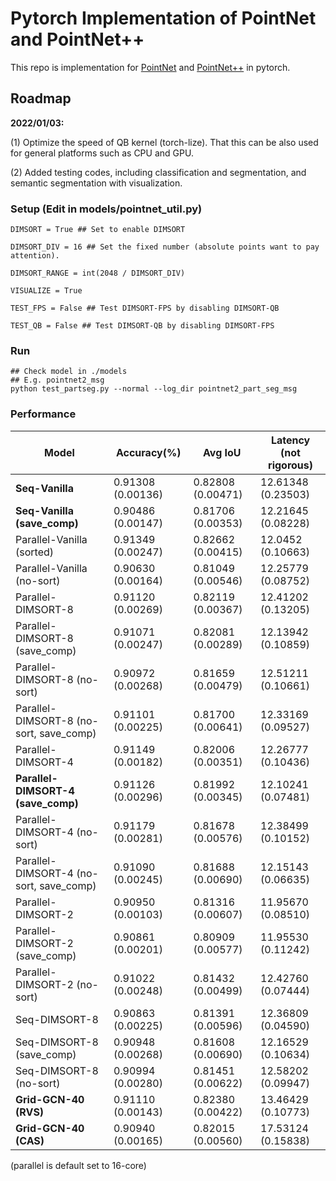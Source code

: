 # Pytorch Implementation of PointNet and PointNet++ 

This repo is implementation for [PointNet](http://openaccess.thecvf.com/content_cvpr_2017/papers/Qi_PointNet_Deep_Learning_CVPR_2017_paper.pdf) and [PointNet++](http://papers.nips.cc/paper/7095-pointnet-deep-hierarchical-feature-learning-on-point-sets-in-a-metric-space.pdf) in pytorch.

## Roadmap
**2022/01/03:**

(1) Optimize the speed of QB kernel (torch-lize). That this can be also used for general platforms such as CPU and GPU.

(2) Added testing codes, including classification and segmentation, and semantic segmentation with visualization. 

### Setup (Edit in models/pointnet_util.py)
```
DIMSORT = True ## Set to enable DIMSORT

DIMSORT_DIV = 16 ## Set the fixed number (absolute points want to pay attention).

DIMSORT_RANGE = int(2048 / DIMSORT_DIV)

VISUALIZE = True

TEST_FPS = False ## Test DIMSORT-FPS by disabling DIMSORT-QB

TEST_QB = False ## Test DIMSORT-QB by disabling DIMSORT-FPS
```

### Run
```
## Check model in ./models 
## E.g. pointnet2_msg
python test_partseg.py --normal --log_dir pointnet2_part_seg_msg
```

### Performance

| Model | Accuracy(%) | Avg IoU | Latency (not rigorous) |
|--|--|--|--|
|**Seq-Vanilla**|0.91308 (0.00136)|0.82808 (0.00471)|12.61348 (0.23503)|
|**Seq-Vanilla (save_comp)**|0.90486 (0.00147)|0.81706 (0.00353)|12.21645 (0.08228)|
|Parallel-Vanilla (sorted)|0.91349 (0.00247)|0.82662 (0.00415)|12.0452 (0.10663)|
|Parallel-Vanilla (no-sort)|0.90630 (0.00164)|0.81049 (0.00546)|12.25779 (0.08752)|
|Parallel-DIMSORT-8|0.91120 (0.00269)|0.82119 (0.00367)| 12.41202 (0.13205)|
|Parallel-DIMSORT-8 (save_comp)|0.91071 (0.00247) |0.82081 (0.00289)| 12.13942 (0.10859)|
|Parallel-DIMSORT-8 (no-sort)|0.90972 (0.00268)|0.81659 (0.00479)|12.51211 (0.10661)|
|Parallel-DIMSORT-8 (no-sort, save_comp)|0.91101 (0.00225)|0.81700 (0.00641)|12.33169 (0.09527)|
|Parallel-DIMSORT-4|0.91149 (0.00182)|0.82006 (0.00351)| 12.26777 (0.10436)|
|**Parallel-DIMSORT-4 (save_comp)**|0.91126 (0.00296)|0.81992 (0.00345)| 12.10241 (0.07481)|
|Parallel-DIMSORT-4 (no-sort)|0.91179 (0.00281)|0.81678 (0.00576)|12.38499 (0.10152)|
|Parallel-DIMSORT-4 (no-sort, save_comp)|0.91090 (0.00245)|0.81688 (0.00690)|12.15143 (0.06635)|
|Parallel-DIMSORT-2|0.90950 (0.00103)|0.81316 (0.00607)| 11.95670 (0.08510)|
|Parallel-DIMSORT-2 (save_comp)|0.90861 (0.00201)|0.80909 (0.00577)| 11.95530 (0.11242)|
|Parallel-DIMSORT-2 (no-sort)|0.91022 (0.00248)|0.81432 (0.00499)|12.42760 (0.07444)|
|Seq-DIMSORT-8|	0.90863 (0.00225)|0.81391 (0.00596)| 12.36809 (0.04590)|
|Seq-DIMSORT-8 (save_comp)|	0.90948 (0.00268)|0.81608 (0.00690)| 12.16529 (0.10634)|
|Seq-DIMSORT-8 (no-sort)|	0.90994 (0.00280)|0.81451 (0.00622)| 12.58202 (0.09947)|
|**Grid-GCN-40 (RVS)**|0.91110 (0.00143)|0.82380 (0.00422)| 13.46429 (0.10773)|
|**Grid-GCN-40 (CAS)**|0.90940 (0.00165)|0.82015 (0.00560)| 17.53124 (0.15838)|

(parallel is default set to 16-core)